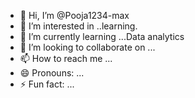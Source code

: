 - 👋 Hi, I’m @Pooja1234-max
- 👀 I’m interested in ..learning.
- 🌱 I’m currently learning ...Data analytics
- 💞️ I’m looking to collaborate on ...
- 📫 How to reach me ...
- 😄 Pronouns: ...
- ⚡ Fun fact: ...

<!---
Pooja1234-max/Pooja1234-max is a ✨ special ✨ repository because its `README.md` (this file) appears on your GitHub profile.
You can click the Preview link to take a look at your changes.
--->
